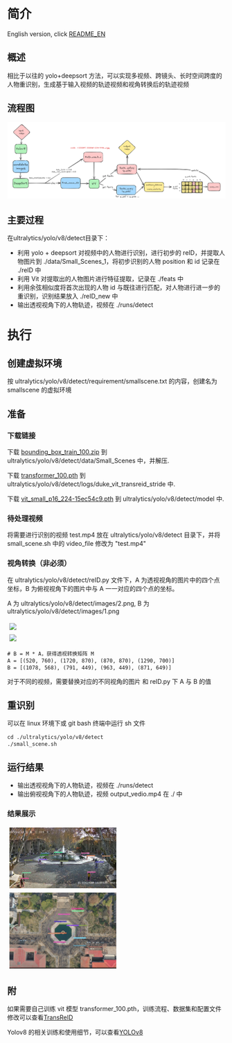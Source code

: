 # 简介
English version, click [README_EN](README_EN.md)

## 概述
相比于以往的 yolo+deepsort 方法，可以实现多视频、跨镜头、长时空间跨度的人物重识别，生成基于输入视频的轨迹视频和视角转换后的轨迹视频

## 流程图
![图片1](ultralytics/yolo/v8/detect/images/chart.png)

## 主要过程
在ultralytics/yolo/v8/detect目录下：
- 利用 yolo + deepsort 对视频中的人物进行识别，进行初步的 reID，并提取人物图片到 ./data/Small_Scenes_1，将初步识别的人物 position 和 id 记录在 ./reID 中
- 利用 Vit 对提取出的人物图片进行特征提取，记录在 ./feats 中
- 利用余弦相似度将首次出现的人物 id 与既往进行匹配，对人物进行进一步的重识别，识别结果放入 ./reID_new 中
- 输出透视视角下的人物轨迹，视频在 ./runs/detect

# 执行
## 创建虚拟环境
按 ultralytics/yolo/v8/detect/requirement/smallscene.txt 的内容，创建名为 smallscene 的虚拟环境

## 准备

### 下载链接
下载 [bounding_box_train_100.zip](https://drive.google.com/file/d/1YElOXJKCpK85kaiYTLjZ6GdkUby1uw7G/view?usp=drive_link) 到 ultralytics/yolo/v8/detect/data/Small_Scenes 中，并解压.

下载 [transformer_100.pth](https://drive.google.com/file/d/1UoerBon_hyGEXAyIVLWO4aky_WaX30Mp/view?usp=drive_link) 到 ultralytics/yolo/v8/detect/logs/duke_vit_transreid_stride 中.

下载 [vit_small_p16_224-15ec54c9.pth](https://drive.google.com/file/d/1bSmU39XlmQiaDxOQuvU4zwdpRnC__TaT/view?usp=drive_link) 到 ultralytics/yolo/v8/detect/model 中.

### 待处理视频
将需要进行识别的视频 test.mp4 放在 ultralytics/yolo/v8/detect 目录下，并将 small_scene.sh 中的 video_file 修改为 "test.mp4"

### 视角转换（非必须）
在 ultralytics/yolo/v8/detect/reID.py 文件下，A 为透视视角的图片中的四个点坐标，B 为俯视视角下的图片中与 A 一一对应的四个点的坐标。

A 为 ultralytics/yolo/v8/detect/images/2.png, B 为 ultralytics/yolo/v8/detect/images/1.png
<div style="display:flex; flex-wrap:wrap;">
    <img src="ultralytics/yolo/v8/detect/images/2.png" style="width:49%; padding:5px;">
    <img src="ultralytics/yolo/v8/detect/images/1.png" style="width:49%; padding:5px;">
</div>

```
# B = M * A，获得透视转换矩阵 M
A = [(520, 760), (1720, 870), (870, 870), (1290, 700)]
B = [(1078, 568), (791, 449), (963, 449), (871, 649)]
```
对于不同的视频，需要替换对应的不同视角的图片 和 reID.py 下 A 与 B 的值

## 重识别
可以在 linux 环境下或 git bash 终端中运行 sh 文件
```
cd ./ultralytics/yolo/v8/detect
./small_scene.sh
```
## 运行结果
- 输出透视视角下的人物轨迹，视频在 ./runs/detect
- 输出俯视视角下的人物轨迹，视频 output_vedio.mp4 在 ./ 中

### 结果展示
<div style="display:flex; flex-wrap:wrap;">
    <img src="ultralytics/yolo/v8/detect/images/output2.png" style="width:49%; padding:5px;">
    <img src="ultralytics/yolo/v8/detect/images/output1.png" style="width:49%; padding:5px;">
</div>

## 附
如果需要自己训练 vit 模型 transformer_100.pth，训练流程、数据集和配置文件修改可以查看[TransReID](ultralytics/yolo/v8/detect/TransReID-main/README.md)

Yolov8 的相关训练和使用细节，可以查看[YOLOv8](README_old.md)